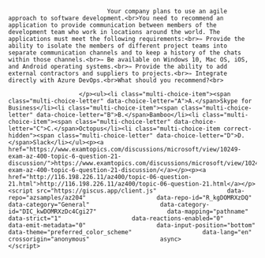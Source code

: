 <p class="card-text">
							
								Your company plans to use an agile approach to software development.<br>You need to recommend an application to provide communication between members of the development team who work in locations around the world. The applications must meet the following requirements:<br>✑ Provide the ability to isolate the members of different project teams into separate communication channels and to keep a history of the chats within those channels.<br>✑ Be available on Windows 10, Mac OS, iOS, and Android operating systems.<br>✑ Provide the ability to add external contractors and suppliers to projects.<br>✑ Integrate directly with Azure DevOps.<br>What should you recommend?<br>
							
						</p><ul><li class="multi-choice-item"><span class="multi-choice-letter" data-choice-letter="A">A.</span>Skype for Business</li><li class="multi-choice-item"><span class="multi-choice-letter" data-choice-letter="B">B.</span>Bamboo</li><li class="multi-choice-item"><span class="multi-choice-letter" data-choice-letter="C">C.</span>Octopus</li><li class="multi-choice-item correct-hidden"><span class="multi-choice-letter" data-choice-letter="D">D.</span>Slack</li></ul><p><a href="https://www.examtopics.com/discussions/microsoft/view/10249-exam-az-400-topic-6-question-21-discussion/">https://www.examtopics.com/discussions/microsoft/view/10249-exam-az-400-topic-6-question-21-discussion/</a></p><p><a href="http://116.198.226.11/az400/topic-06-question-21.html">http://116.198.226.11/az400/topic-06-question-21.html</a></p><script src="https://giscus.app/client.js"                    data-repo="azsamples/az204"                    data-repo-id="R_kgDOMRXzDQ"                    data-category="General"                    data-category-id="DIC_kwDOMRXzDc4Cgi27"                    data-mapping="pathname"                    data-strict="1"                    data-reactions-enabled="0"                    data-emit-metadata="0"                    data-input-position="bottom"                    data-theme="preferred_color_scheme"                    data-lang="en"                    crossorigin="anonymous"                    async>                    </script>